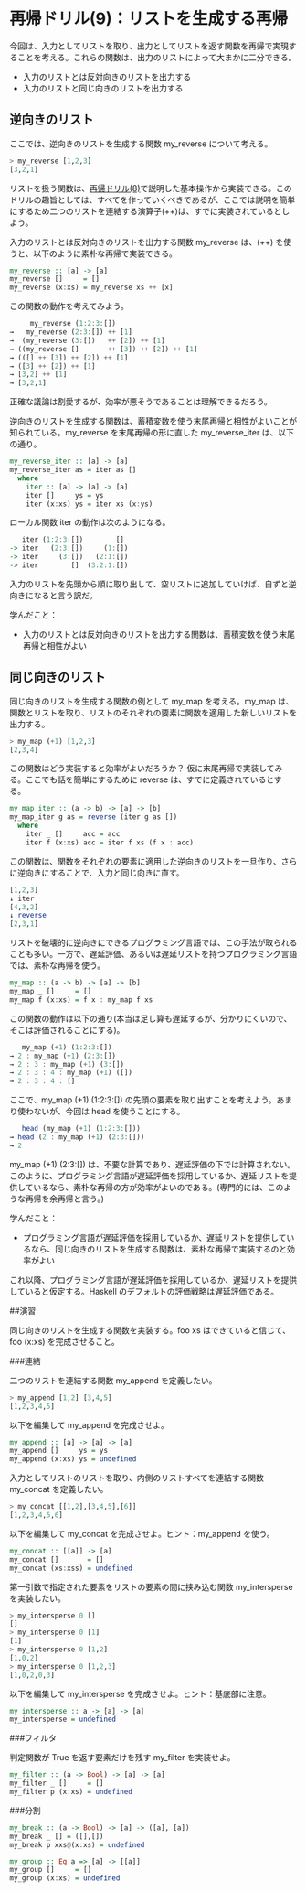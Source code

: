 # 再帰ドリル(9)：リストを生成する再帰

今回は、入力としてリストを取り、出力としてリストを返す関数を再帰で実現することを考える。これらの関数は、出力のリストによって大まかに二分できる。

- 入力のリストとは反対向きのリストを出力する
- 入力のリストと同じ向きのリストを出力する

## 逆向きのリスト

ここでは、逆向きのリストを生成する関数 my_reverse について考える。

```haskell
> my_reverse [1,2,3]
[3,2,1]
```

リストを扱う関数は、[再帰ドリル(8)](8.md)で説明した基本操作から実装できる。このドリルの趣旨としては、すべてを作っていくべきであるが、ここでは説明を簡単にするため二つのリストを連結する演算子(++)は、すでに実装されているとしよう。

入力のリストとは反対向きのリストを出力する関数 my_reverse は、(++) を使うと、以下のように素朴な再帰で実装できる。

```haskell
my_reverse :: [a] -> [a]
my_reverse []     = [] 
my_reverse (x:xs) = my_reverse xs ++ [x]
```

この関数の動作を考えてみよう。

```haskell
     my_reverse (1:2:3:[])
→   my_reverse (2:3:[]) ++ [1]
→  (my_reverse (3:[])   ++ [2]) ++ [1]
→ ((my_reverse []       ++ [3]) ++ [2]) ++ [1]
→ (([] ++ [3]) ++ [2]) ++ [1]
→ ([3] ++ [2]) ++ [1]
→ [3,2] ++ [1]
→ [3,2,1]
```

正確な議論は割愛するが、効率が悪そうであることは理解できるだろう。

逆向きのリストを生成する関数は、蓄積変数を使う末尾再帰と相性がよいことが知られている。my_reverse を末尾再帰の形に直した my_reverse_iter は、以下の通り。


```haskell
my_reverse_iter :: [a] -> [a]
my_reverse_iter as = iter as []
  where
    iter :: [a] -> [a] -> [a]
    iter []     ys = ys
    iter (x:xs) ys = iter xs (x:ys)
```

ローカル関数 iter の動作は次のようになる。

```haskell
   iter (1:2:3:[])        []
-> iter   (2:3:[])     (1:[])
-> iter     (3:[])   (2:1:[])
-> iter        []  (3:2:1:[]) 
```

入力のリストを先頭から順に取り出して、空リストに追加していけば、自ずと逆向きになると言う訳だ。

学んだこと：

- 入力のリストとは反対向きのリストを出力する関数は、蓄積変数を使う末尾再帰と相性がよい

## 同じ向きのリスト

同じ向きのリストを生成する関数の例として my_map を考える。my_map は、関数とリストを取り、リストのそれぞれの要素に関数を適用した新しいリストを出力する。

```haskell
> my_map (+1) [1,2,3]
[2,3,4]
```

この関数はどう実装すると効率がよいだろうか？ 仮に末尾再帰で実装してみる。ここでも話を簡単にするために reverse は、すでに定義されているとする。

```haskell
my_map_iter :: (a -> b) -> [a] -> [b]
my_map_iter g as = reverse (iter g as [])
  where
    iter _ []     acc = acc
    iter f (x:xs) acc = iter f xs (f x : acc)
```

この関数は、関数をそれぞれの要素に適用した逆向きのリストを一旦作り、さらに逆向きにすることで、入力と同じ向きに直す。

```haskell
[1,2,3]
↓ iter
[4,3,2]
↓ reverse
[2,3,1]
```

リストを破壊的に逆向きにできるプログラミング言語では、この手法が取られることも多い。一方で、遅延評価、あるいは遅延リストを持つプログラミング言語では、素朴な再帰を使う。

```haskell
my_map :: (a -> b) -> [a] -> [b]
my_map _ []     = []
my_map f (x:xs) = f x : my_map f xs
```

この関数の動作は以下の通り(本当は足し算も遅延するが、分かりにくいので、そこは評価されることにする)。

```haskell
   my_map (+1) (1:2:3:[])
→ 2 : my_map (+1) (2:3:[])
→ 2 : 3 : my_map (+1) (3:[])
→ 2 : 3 : 4 : my_map (+1) ([])
→ 2 : 3 : 4 : []
```

ここで、my_map (+1) (1:2:3:[]) の先頭の要素を取り出すことを考えよう。あまり使わないが、今回は head を使うことにする。

```haskell
   head (my_map (+1) (1:2:3:[]))
→ head (2 : my_map (+1) (2:3:[]))
→ 2
```

my_map (+1) (2:3:[]) は、不要な計算であり、遅延評価の下では計算されない。このように、プログラミング言語が遅延評価を採用しているか、遅延リストを提供しているなら、素朴な再帰の方が効率がよいのである。(専門的には、このような再帰を余再帰と言う。)

学んだこと：

- プログラミング言語が遅延評価を採用しているか、遅延リストを提供しているなら、同じ向きのリストを生成する関数は、素朴な再帰で実装するのと効率がよい

これ以降、プログラミング言語が遅延評価を採用しているか、遅延リストを提供していると仮定する。Haskell のデフォルトの評価戦略は遅延評価である。

##演習

同じ向きのリストを生成する関数を実装する。foo xs はできていると信じて、foo (x:xs) を完成させること。

###連結

二つのリストを連結する関数 my_append を定義したい。

```haskell
> my_append [1,2] [3,4,5]
[1,2,3,4,5]
```

以下を編集して my_append を完成させよ。

```haskell
my_append :: [a] -> [a] -> [a]
my_append []     ys = ys
my_append (x:xs) ys = undefined
```

入力としてリストのリストを取り、内側のリストすべてを連結する関数 my_concat を定義したい。

```haskell
> my_concat [[1,2],[3,4,5],[6]]
[1,2,3,4,5,6]
```

以下を編集して my_concat を完成させよ。ヒント：my_append を使う。

```haskell
my_concat :: [[a]] -> [a]
my_concat []       = []
my_concat (xs:xss) = undefined
```

第一引数で指定された要素をリストの要素の間に挟み込む関数 my_intersperse を実装したい。

```haskell
> my_intersperse 0 []
[]
> my_intersperse 0 [1]
[1]
> my_intersperse 0 [1,2]
[1,0,2]
> my_intersperse 0 [1,2,3]
[1,0,2,0,3]
```

以下を編集して my_intersperse を完成させよ。ヒント：基底部に注意。

```haskell
my_intersperse :: a -> [a] -> [a]
my_intersperse = undefined
```

###フィルタ

判定関数が True を返す要素だけを残す my_filter を実装せよ。

```haskell
my_filter :: (a -> Bool) -> [a] -> [a]
my_filter _ []     = []
my_filter p (x:xs) = undefined
```

###分割

```haskell
my_break :: (a -> Bool) -> [a] -> ([a], [a])
my_break _ [] = ([],[])
my_break p xxs@(x:xs) = undefined
```

```haskell
my_group :: Eq a => [a] -> [[a]]
my_group []     = []
my_group (x:xs) = undefined
```
